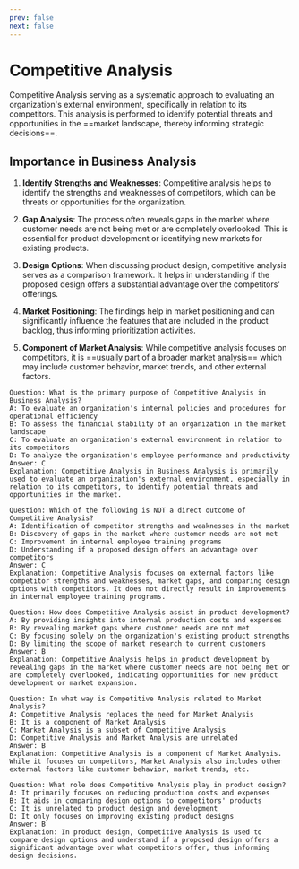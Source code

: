 ```yaml
---
prev: false
next: false
---
```


# Competitive Analysis

Competitive Analysis serving as a systematic approach to evaluating an organization's external environment, specifically in relation to its competitors. This analysis is performed to identify potential threats and opportunities in the ==market landscape, thereby informing strategic decisions==.

## Importance in Business Analysis

1. **Identify Strengths and Weaknesses**: Competitive analysis helps to identify the strengths and weaknesses of competitors, which can be threats or opportunities for the organization.

2. **Gap Analysis**: The process often reveals gaps in the market where customer needs are not being met or are completely overlooked. This is essential for product development or identifying new markets for existing products.

3. **Design Options**: When discussing product design, competitive analysis serves as a comparison framework. It helps in understanding if the proposed design offers a substantial advantage over the competitors' offerings.

4. **Market Positioning**: The findings help in market positioning and can significantly influence the features that are included in the product backlog, thus informing prioritization activities.

5. **Component of Market Analysis**: While competitive analysis focuses on competitors, it is ==usually part of a broader market analysis== which may include customer behavior, market trends, and other external factors.

```quiz
Question: What is the primary purpose of Competitive Analysis in Business Analysis?
A: To evaluate an organization's internal policies and procedures for operational efficiency
B: To assess the financial stability of an organization in the market landscape
C: To evaluate an organization's external environment in relation to its competitors
D: To analyze the organization's employee performance and productivity
Answer: C
Explanation: Competitive Analysis in Business Analysis is primarily used to evaluate an organization's external environment, especially in relation to its competitors, to identify potential threats and opportunities in the market.

Question: Which of the following is NOT a direct outcome of Competitive Analysis?
A: Identification of competitor strengths and weaknesses in the market
B: Discovery of gaps in the market where customer needs are not met
C: Improvement in internal employee training programs
D: Understanding if a proposed design offers an advantage over competitors
Answer: C
Explanation: Competitive Analysis focuses on external factors like competitor strengths and weaknesses, market gaps, and comparing design options with competitors. It does not directly result in improvements in internal employee training programs.

Question: How does Competitive Analysis assist in product development?
A: By providing insights into internal production costs and expenses
B: By revealing market gaps where customer needs are not met
C: By focusing solely on the organization's existing product strengths
D: By limiting the scope of market research to current customers
Answer: B
Explanation: Competitive Analysis helps in product development by revealing gaps in the market where customer needs are not being met or are completely overlooked, indicating opportunities for new product development or market expansion.

Question: In what way is Competitive Analysis related to Market Analysis?
A: Competitive Analysis replaces the need for Market Analysis
B: It is a component of Market Analysis
C: Market Analysis is a subset of Competitive Analysis
D: Competitive Analysis and Market Analysis are unrelated
Answer: B
Explanation: Competitive Analysis is a component of Market Analysis. While it focuses on competitors, Market Analysis also includes other external factors like customer behavior, market trends, etc.

Question: What role does Competitive Analysis play in product design?
A: It primarily focuses on reducing production costs and expenses
B: It aids in comparing design options to competitors' products
C: It is unrelated to product design and development
D: It only focuses on improving existing product designs
Answer: B
Explanation: In product design, Competitive Analysis is used to compare design options and understand if a proposed design offers a significant advantage over what competitors offer, thus informing design decisions.
```
